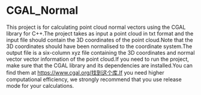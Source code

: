 # CGAL_Normal
This project is for calculating point cloud normal vectors using the CGAL library for C++.The project takes as input a point cloud in txt format and the input file should contain the 3D coordinates of the point cloud.Note that the 3D coordinates should have been normalised to the coordinate system.The output file is a six-column xyz file containing the 3D coordinates and normal vector vector information of the point cloud.If you need to run the project, make sure that the CGAL library and its dependencies are installed.You can find them at https://www.cgal.org/找到这个库.If you need higher computational efficiency, we strongly recommend that you use release mode for your calculations.


